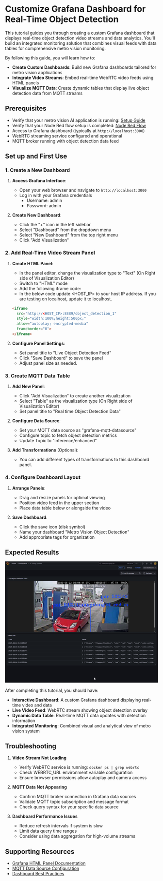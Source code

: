 # Customize Grafana Dashboard for Real-Time Object Detection

<!--
**Sample Description**: Learn how to create custom Grafana dashboards that integrate real-time video streams and MQTT data visualization for metro vision AI applications.
-->
This tutorial guides you through creating a custom Grafana dashboard that displays real-time object detection video streams and data analytics. You'll build an integrated monitoring solution that combines visual feeds with data tables for comprehensive metro vision monitoring.

<!--
**What You Can Do**: Highlight the developer workflows supported by the guide.
-->
By following this guide, you will learn how to:
- **Create Custom Dashboards**: Build new Grafana dashboards tailored for metro vision applications
- **Integrate Video Streams**: Embed real-time WebRTC video feeds using HTML panels
- **Visualize MQTT Data**: Create dynamic tables that display live object detection data from MQTT streams

## Prerequisites

- Verify that your metro vision AI application is running: [Setup Guide](./tutorial-1.md)
- Verify that your Node Red flow setup is completed: [Node Red Flow](./tutorial-2.md)
- Access to Grafana dashboard (typically at `http://localhost:3000`)
- WebRTC streaming service configured and operational
- MQTT broker running with object detection data feed

## Set up and First Use

### 1. **Create a New Dashboard**

1. **Access Grafana Interface**:
   - Open your web browser and navigate to `http://localhost:3000`
   - Log in with your Grafana credentials
      - Username: admin
      - Password: admin

2. **Create New Dashboard**:
   - Click the "+" icon in the left sidebar
   - Select "Dashboard" from the dropdown menu
   - Select "New Dashboard" from the top right menu
   - Click "Add Visualization"

### 2. **Add Real-Time Video Stream Panel**

1. **Create HTML Panel**:
   - In the panel editor, change the visualization type to "Text" (On Right side of Visualization Editor)
   - Switch to "HTML" mode
   - Add the following iframe code:
   - In the below code update <HOST_IP> to your host IP address. If you are testing on localhost, update it to localhost.

   ```html
   <iframe 
     src="http://<HOST_IP>:8889/object_detection_1" 
     style="width:100%;height:500px;" 
     allow="autoplay; encrypted-media"
     frameborder="0">
   </iframe>
   ```

2. **Configure Panel Settings**:
   - Set panel title to "Live Object Detection Feed"
   - Click "Save Dashboard" to save the panel
   - Adjust panel size as needed.


### 3. **Create MQTT Data Table**

1. **Add New Panel**:
   - Click "Add Visualization" to create another visualization
   - Select "Table" as the visualization type (On Right side of Visualization Editor)
   - Set panel title to "Real time Object Detection Data"

2. **Configure Data Source**:
   - Set your MQTT data source as "grafana-mqtt-datasource"
   - Configure topic to fetch object detection metrics
   - Update Topic to "inference/enhanced"

3. **Add Transformations** (Optional):
   - You can add different types of transformations to this dashboard panel. 


### 4. **Configure Dashboard Layout**

1. **Arrange Panels**:
   - Drag and resize panels for optimal viewing
   - Position video feed in the upper section
   - Place data table below or alongside the video

2. **Save Dashboard**:
   - Click the save icon (disk symbol)
   - Name your dashboard "Metro Vision Object Detection"
   - Add appropriate tags for organization

## Expected Results

![Grafana Visualization](_images/grafana-visualization.png)

After completing this tutorial, you should have:

- **Interactive Dashboard**: A custom Grafana dashboard displaying real-time video and data
- **Live Video Feed**: WebRTC stream showing object detection overlay
- **Dynamic Data Table**: Real-time MQTT data updates with detection information
- **Integrated Monitoring**: Combined visual and analytical view of metro vision system

## Troubleshooting

1. **Video Stream Not Loading**
   - Verify WebRTC service is running: `docker ps | grep webrtc`
   - Check WEBRTC_URL environment variable configuration
   - Ensure browser permissions allow autoplay and camera access

2. **MQTT Data Not Appearing**
   - Confirm MQTT broker connection in Grafana data sources
   - Validate MQTT topic subscription and message format
   - Check query syntax for your specific data source

3. **Dashboard Performance Issues**
   - Reduce refresh intervals if system is slow
   - Limit data query time ranges
   - Consider using data aggregation for high-volume streams

## Supporting Resources

- [Grafana HTML Panel Documentation](https://grafana.com/docs/grafana/latest/panels/visualizations/text/)
- [MQTT Data Source Configuration](https://grafana.com/docs/grafana/latest/datasources/)
- [Dashboard Best Practices](https://grafana.com/docs/grafana/latest/best-practices/)
